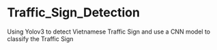 # Traffic_Sign_Detection
Using Yolov3 to detect Vietnamese Traffic Sign and use a CNN model to classify the Traffic Sign
